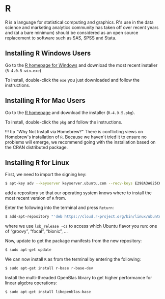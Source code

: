 # R

R is a language for statistical computing and graphics.
R's use in the data science and marketing analytics community has taken off over recent years and (at a bare minimum) should be considered as an open source replacement to software such as SAS, SPSS and Stata.

## Installing R Windows Users

Go to the [R homepage for Windows](https://cran.r-project.org/bin/windows/base/) and download the most recent installer (`R-4.0.5-win.exe`)

To install, double-click the `exe` you just downloaded and follow the instructions.

<!-- Once you have installed R, [verify your install](#verifying-your-install-of-r-all-users). -->

## Installing R for Mac Users

Go to the [R homepage](https://cran.r-project.org/bin/macosx/) and download the installer (`R-4.0.5.pkg`).

To install, double-click the `pkg` and follow the instructions.

<!-- Once you have installed R, [verify your install](#verifying-your-install-of-r-all-users). -->

!!! tip "Why Not Install via Homebrew?"
        There is conflicting views on Homebrew's installation of `R`.
        Because we haven't tried it to ensure no problems will emerge, we recommend going with the installation based on the CRAN distributed package.

## Installing R for Linux

First, we need to import the signing key:

```bash
$ apt-key adv --keyserver keyserver.ubuntu.com --recv-keys E298A3A825C0D65DFD57CBB651716619E084DAB9
```

add a repository so that our operating system knows where to install the most recent version of `R` from.

Enter the following into the terminal and press `Return`:

```bash
$ add-apt-repository "'deb https://cloud.r-project.org/bin/linux/ubuntu '$(lsb_release -sc)'-cran40/'"
```

where we use `lsb_release -cs` to access which Ubuntu flavor you run: one of “groovy”, “focal”, “bionic”, …

Now, update to get the package manifests from the new repository:

```bash
$ sudo apt-get update
```

We can now install `R` as from the terminal by entering the following:

```bash
$ sudo apt-get install r-base r-base-dev
```

Install the multi-threaded OpenBlas library to get higher performance for linear algebra operations:

```bash
$ sudo apt-get install libopenblas-base
```

<!-- Now, [verify your install](#verifying-your-install-of-r-all-users).

!!! warning "R on WSL Ubuntu vs. R on native Windows"
        Even if you already have a version of `R` installed on your Windows machine, you need to install `R` inside the WSL Ubuntu 18.04 environment we have set up.
        Your Ubuntu terminal cannot see everything you have on your native Windows installation. -->

<!-- ## Verifying your Install of R - All Users

Open a bash terminal and enter:

```bash
$ R --version
```

followed by pressing `Return`. The expected return begins with:

```bash
R version 4.0.x (2021-xx-xx) -- "Some Funky Name"
``` -->
